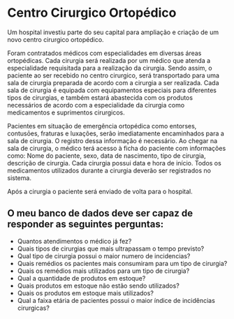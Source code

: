 
# Centro Cirurgico Ortopédico #

Um hospital investiu parte do seu capital para ampliação e criação de um novo centro cirurgico ortopédico. 

Foram contratados médicos com especialidades em diversas áreas ortopédicas. Cada cirurgia será realizada por um médico que atenda a especialidade requisitada para a realização da cirurgia. Sendo assim, o paciente ao ser recebido no centro cirurgico, será transportado para uma sala de cirurgia preparada de acordo com a cirurgia a ser realizada. Cada sala de cirurgia é equipada com equipamentos especiais para diferentes tipos de cirurgias, e também estará abastecida com os produtos necessários de acordo com a especialidade da cirurgia como medicamentos e suprimentos cirurgicos.

Pacientes em situação de emergência ortopédica como entorses, contusōes, fraturas e luxações, serão imediatamente encaminhados para a sala de cirurgia. O registro dessa informação é necessário. Ao chegar na sala de cirurgia, o médico terá acesso à ficha do paciente com informações como: Nome do paciente, sexo, data de nascimento, tipo de cirurgia, descrição de cirurgia. Cada cirurgia possui data e hora de início.
Todos os medicamentos utilizados durante a cirurgia deverão ser registrados no sistema.

Após a cirurgia o paciente será enviado de volta para o hospital. 



## O meu banco de dados deve ser capaz de responder as seguintes perguntas: ##

* Quantos atendimentos o médico já fez?
* Quais tipos de cirurgias que mais ultrapassam o tempo previsto?
* Qual tipo de cirurgia possui o maior numero de incidencias?
* Quais remédios os pacientes mais consumiram para um tipo de cirurgia?
* Quais os remédios mais utilizados para um tipo de cirurgia?
* Qual a quantidade de produtos em estoque?
* Quais produtos em estoque não estão sendo utilizados?
* Quais os produtos em estoque mais utilizados?
* Qual a faixa etária de pacientes possui o maior índice de incidências cirurgicas?
